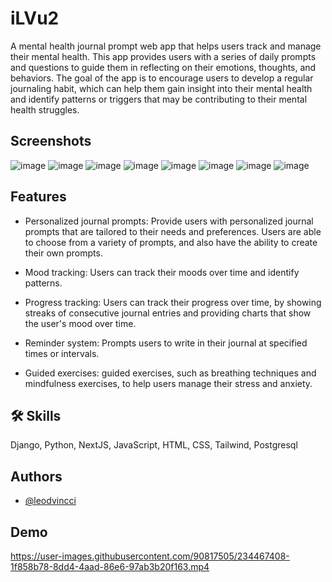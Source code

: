 
# iLVu2
A mental health journal prompt web app that helps users track and manage their mental health. This app provides users with a series of daily prompts and questions to guide them in reflecting on their emotions, thoughts, and behaviors. The goal of the app is to encourage users to develop a regular journaling habit, which can help them gain insight into their mental health and identify patterns or triggers that may be contributing to their mental health struggles.


## Screenshots

![image](https://user-images.githubusercontent.com/90817505/234482401-b6f68879-c3a9-4042-98ce-b70b99754ddd.png)
![image](https://user-images.githubusercontent.com/90817505/234750528-2c94b1ed-6ea6-4e1e-a901-efc4c163a3f2.png)
![image](https://user-images.githubusercontent.com/90817505/234750640-992fba1e-7fe5-4871-af13-1a15ad7f15ca.png)
![image](https://user-images.githubusercontent.com/90817505/234753858-1b17589d-9820-414c-85d5-6d5a98947fce.png)
![image](https://user-images.githubusercontent.com/90817505/234754245-11b47f18-6b3e-4162-ae28-da35461f92e3.png)
![image](https://user-images.githubusercontent.com/90817505/234750849-35d2acb9-c919-40d0-bf30-9ed83231f24a.png)
![image](https://user-images.githubusercontent.com/90817505/234750941-a8485047-885b-42cb-a8e4-1bc276da3e49.png)
![image](https://user-images.githubusercontent.com/90817505/234751244-7d8df7d8-b133-4e8e-afdc-d9622051eaae.png)




## Features

- Personalized journal prompts: Provide users with personalized journal prompts that are tailored to their needs and preferences. Users are able to choose from a variety of prompts, and also have the ability to create their own prompts.

- Mood tracking: Users can track their moods over time and identify patterns.

- Progress tracking: Users can track their progress over time, by showing streaks of consecutive journal entries and providing charts that show the user's mood over time.

- Reminder system: Prompts users to write in their journal at specified times or intervals.

- Guided exercises: guided exercises, such as breathing techniques and mindfulness exercises, to help users manage their stress and anxiety.

## 🛠 Skills
Django, Python, NextJS, JavaScript, HTML, CSS, Tailwind, Postgresql


## Authors

- [@leodvincci](https://www.github.com/leodvincci)


## Demo


https://user-images.githubusercontent.com/90817505/234467408-1f858b78-8dd4-4aad-86e6-97ab3b20f163.mp4


